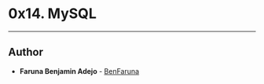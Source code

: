 # 0x14. MySQL

---

## Author
* **Faruna Benjamin Adejo** - [BenFaruna](https://github.com/BenFaruna)